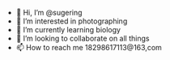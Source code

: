 - 👋 Hi, I’m @sugering
- 👀 I’m interested in  photographing
- 🌱 I’m currently learning biology
- 💞️ I’m looking to collaborate on all things
- 📫 How to reach me 18298617113@163,com

<!---
sugering/sugering is a ✨ special ✨ repository because its `README.md` (this file) appears on your GitHub profile.
You can click the Preview link to take a look at your changes.
--->
